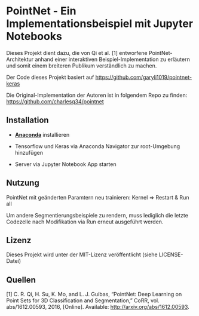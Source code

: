 # PointNet - Ein Implementationsbeispiel mit Jupyter Notebooks

Dieses Projekt dient dazu, die von Qi et al. [1] entworfene PointNet-Architektur anhand einer interaktiven Beispiel-Implementation zu erläutern und somit einem breiteren Publikum verständlich zu machen.

Der Code dieses Projekt basiert auf https://github.com/garyli1019/pointnet-keras

Die Original-Implementation der Autoren ist in folgendem Repo zu finden: https://github.com/charlesq34/pointnet

## Installation

- [**Anaconda**](https://www.anaconda.com/products/individual) installieren 

- Tensorflow und Keras via Anaconda Navigator zur root-Umgebung hinzufügen

- Server via Jupyter Notebook App starten

## Nutzung

PointNet mit geänderten Paramtern neu trainieren: Kernel => Restart & Run all

Um andere Segmentierungsbeispiele zu rendern, muss lediglich die letzte Codezelle nach Modifikation via Run erneut ausgeführt werden.

## Lizenz

Dieses Projekt wird unter der MIT-Lizenz veröffentlicht (siehe LICENSE-Datei)

## Quellen

[1] C. R. Qi, H. Su, K. Mo, and L. J. Guibas, “PointNet: Deep Learning on Point Sets for
3D Classification and Segmentation,” CoRR, vol. abs/1612.00593, 2016, [Online]. Available:
http://arxiv.org/abs/1612.00593.